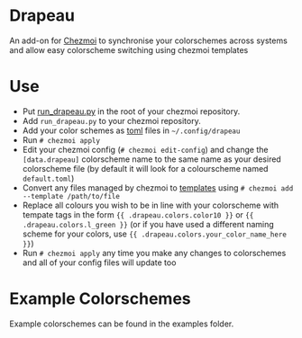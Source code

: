# Drapeau
An add-on for [Chezmoi](https://github.com/twpayne/chezmoi) to synchronise your colorschemes across systems and allow easy colorscheme switching using chezmoi templates

# Use
* Put [run_drapeau.py](run_drapeau.py) in the root of your chezmoi repository.
* Add `run_drapeau.py` to your chezmoi repository.
* Add your color schemes as [toml](https://github.com/toml-lang/toml) files in `~/.config/drapeau`
* Run `# chezmoi apply`
* Edit your chezmoi config (`# chezmoi edit-config`) and change the `[data.drapeau]` colorscheme name to the same name as your desired colorscheme file (by default it will look for a colourscheme named `default.toml`)
* Convert any files managed by chezmoi to [templates](https://github.com/twpayne/chezmoi/blob/master/docs/HOWTO.md#use-templates-to-manage-files-that-vary-from-machine-to-machine) using `# chezmoi add --template /path/to/file`
* Replace all colours you wish to be in line with your colorscheme with tempate tags in the form `{{ .drapeau.colors.color10 }}` or `{{ .drapeau.colors.l_green }}` (or if you have used a different naming scheme for your colors, use `{{ .drapeau.colors.your_color_name_here }}`)
* Run `# chezmoi apply` any time you make any changes to colorschemes and all of your config files will update too

# Example Colorschemes
Example colorschemes can be found in the examples folder.
